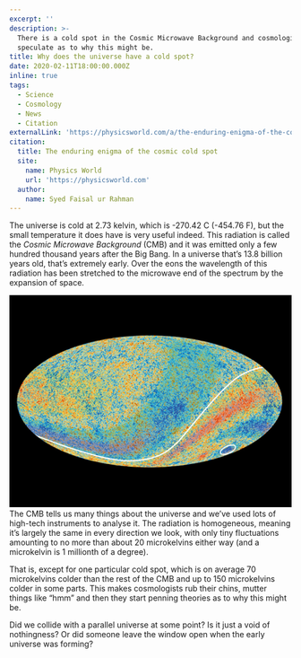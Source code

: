 ```yaml
---
excerpt: ''
description: >-
  There is a cold spot in the Cosmic Microwave Background and cosmologists
  speculate as to why this might be.
title: Why does the universe have a cold spot?
date: 2020-02-11T18:00:00.000Z
inline: true
tags:
  - Science
  - Cosmology
  - News
  - Citation
externalLink: 'https://physicsworld.com/a/the-enduring-enigma-of-the-cosmic-cold-spot/'
citation:
  title: The enduring enigma of the cosmic cold spot
  site:
    name: Physics World
    url: 'https://physicsworld.com'
  author:
    name: Syed Faisal ur Rahman
---
```

The universe is cold at 2.73 kelvin, which is -270.42 C (-454.76 F), but the small temperature it does have is very useful indeed. This radiation is called the *Cosmic Microwave Background* (CMB) and it was emitted only a few hundred thousand years after the Big Bang. In a universe that’s 13.8 billion years old, that’s extremely early. Over the eons the wavelength of this radiation has been stretched to the microwave end of the spectrum by the expansion of space.

![CMB map picturing the cold spot.](/assets/images/posts/2020/02/2020-02-11-universe-cold-spot.jpg "caption=Cold spot, circled bottom right.|class=s50 right|title=Cold spot, circled bottom right.|@itemprop=image")The CMB tells us many things about the universe and we’ve used lots of high-tech instruments to analyse it. The radiation is homogeneous, meaning it’s largely the same in every direction we look, with only tiny fluctuations amounting to no more than about 20 microkelvins either way (and a microkelvin is 1 millionth of a degree).

That is, except for one particular cold spot, which is on average 70 microkelvins colder than the rest of the CMB and up to 150 microkelvins colder in some parts. This makes cosmologists rub their chins, mutter things like “hmm” and then they start penning theories as to why this might be.

Did we collide with a parallel universe at some point? Is it just a void of nothingness? Or did someone leave the window open when the early universe was forming? 




